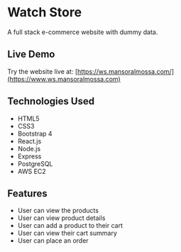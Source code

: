 # Watch Store
A full stack e-commerce website with dummy data.

## Live Demo
Try the website live at: [https://ws.mansoralmossa.com/](https://www.ws.mansoralmossa.com)

## Technologies Used
* HTML5
* CSS3
* Bootstrap 4
* React.js
* Node.js
* Express
* PostgreSQL
* AWS EC2

## Features
* User can view the products
* User can view product details
* User can add a product to their cart
* User can view their cart summary
* User can place an order
